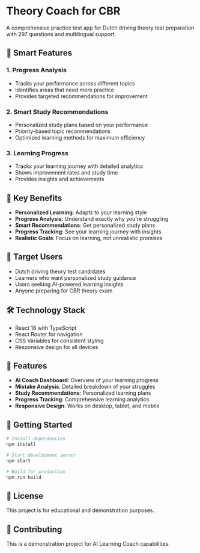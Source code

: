 # Theory Coach for CBR

A comprehensive practice test app for Dutch driving theory test preparation with 297 questions and multilingual support.

## 🎯 Smart Features

### 1. Progress Analysis
- Tracks your performance across different topics
- Identifies areas that need more practice
- Provides targeted recommendations for improvement

### 2. Smart Study Recommendations  
- Personalized study plans based on your performance
- Priority-based topic recommendations
- Optimized learning methods for maximum efficiency

### 3. Learning Progress
- Tracks your learning journey with detailed analytics
- Shows improvement rates and study time
- Provides insights and achievements

## 🚀 Key Benefits

- **Personalized Learning**: Adapts to your learning style
- **Progress Analysis**: Understand exactly why you're struggling
- **Smart Recommendations**: Get personalized study plans
- **Progress Tracking**: See your learning journey with insights
- **Realistic Goals**: Focus on learning, not unrealistic promises

## 🎯 Target Users

- Dutch driving theory test candidates
- Learners who want personalized study guidance
- Users seeking AI-powered learning insights
- Anyone preparing for CBR theory exam

## 🛠️ Technology Stack

- React 18 with TypeScript
- React Router for navigation
- CSS Variables for consistent styling
- Responsive design for all devices

## 📱 Features

- **AI Coach Dashboard**: Overview of your learning progress
- **Mistake Analysis**: Detailed breakdown of your struggles
- **Study Recommendations**: Personalized learning plans
- **Progress Tracking**: Comprehensive learning analytics
- **Responsive Design**: Works on desktop, tablet, and mobile

## 🚀 Getting Started

```bash
# Install dependencies
npm install

# Start development server
npm start

# Build for production
npm run build
```

## 📄 License

This project is for educational and demonstration purposes.

## 🤝 Contributing

This is a demonstration project for AI Learning Coach capabilities.